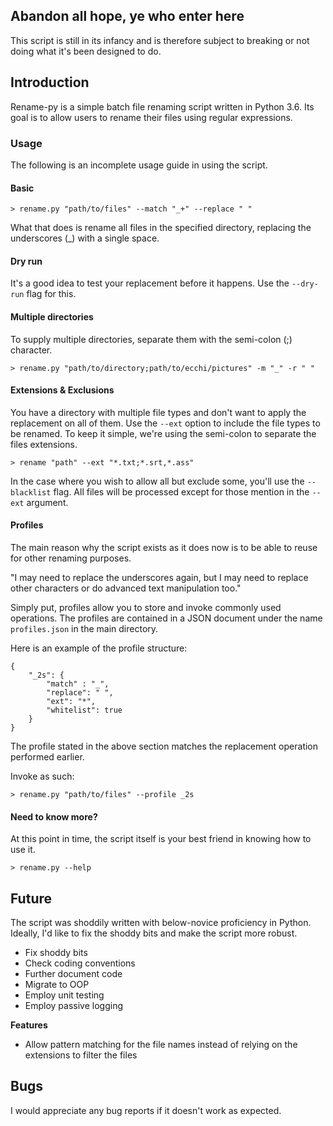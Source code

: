 ## Abandon all hope, ye who enter here

This script is still in its infancy and is therefore subject to breaking or not doing what it's been designed to do.

## Introduction

Rename-py is a simple batch file renaming script written in Python 3.6. Its goal is to allow users to rename their files using regular expressions.

### Usage

The following is an incomplete usage guide in using the script.

#### Basic

```
> rename.py "path/to/files" --match "_+" --replace " "
```

What that does is rename all files in the specified directory, replacing the underscores (_) with a single space.

#### Dry run

It's a good idea to test your replacement before it happens. Use the `--dry-run` flag for this.

#### Multiple directories

To supply multiple directories, separate them with the semi-colon (;) character.

```
> rename.py "path/to/directory;path/to/ecchi/pictures" -m "_" -r " "
```

#### Extensions & Exclusions

You have a directory with multiple file types and don't want to apply the replacement on all of them. Use the `--ext` option to include the file types to be renamed. To keep it simple, we're using the semi-colon to separate the files extensions.

```
> rename "path" --ext "*.txt;*.srt,*.ass"
```

In the case where you wish to allow all but exclude some, you'll use the `--blacklist` flag. All files will be processed except for those mention in the `--ext` argument.

#### Profiles

The main reason why the script exists as it does now is to be able to reuse for other renaming purposes.

"I may need to replace the underscores again, but I may need to replace other characters or do advanced text manipulation too."

Simply put, profiles allow you to store and invoke commonly used operations. The profiles are contained in a JSON document under the name `profiles.json` in the main directory.

Here is an example of the profile structure:

```
{
    "_2s": {
        "match" : "_",
        "replace": " ",
        "ext": "*",
        "whitelist": true
    }
}
```

The profile stated in the above section matches the replacement operation performed earlier.

Invoke as such:

```
> rename.py "path/to/files" --profile _2s
```

#### Need to know more?

At this point in time, the script itself is your best friend in knowing how to use it.

```
> rename.py --help
```

## Future

The script was shoddily written with below-novice proficiency in Python. Ideally, I'd like to fix the shoddy bits and make the script more robust.

* Fix shoddy bits
* Check coding conventions
* Further document code
* Migrate to OOP
* Employ unit testing
* Employ passive logging

**Features**

* Allow pattern matching for the file names instead of relying on the extensions to filter the files

## Bugs

I would appreciate any bug reports if it doesn't work as expected.